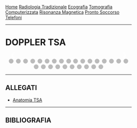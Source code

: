 <head>
<link rel="shortcut icon" type="image/x-icon" href="favicon.ico" />
<title>SL Rad Vademecum | Doppler TSA </title>
<style>
  * {
    box-sizing: border-box;
  }
  /* Slideshow container */
  .slideshow-container {
    max-width: 1000px;
    position: relative;
    margin: auto;
  }
  /* Hide the images by default */
  .mySlides {
    display: none;
  }
  /* Next & previous buttons */
  .prev,
  .next {
    cursor: pointer;
    position: absolute;
    top: 50%;
    width: auto;
    margin-top: -22px;
    padding: 16px;
    color: white;
    font-weight: bold;
    font-size: 18px;
    transition: 0.6s ease;
    border-radius: 0 3px 3px 0;
    user-select: none;
  }
  /* Position the "next button" to the right */
  .next {
    right: 0;
    border-radius: 3px 0 0 3px;
  }
  /* On hover, add a black background color with a little bit see-through */
  .prev:hover,
  .next:hover {
    background-color: rgba(0, 0, 0, 0.8);
  }
  /* Caption text */
  .text {
    color: #f2f2f2;
    font-size: 15px;
    padding: 8px 12px;
    position: absolute;
    bottom: 8px;
    width: 100%;
    text-align: center;
  }
  /* Number text (1/3 etc) */
  .numbertext {
    color: #f2f2f2;
    font-size: 12px;
    padding: 8px 12px;
    position: absolute;
    top: 0;
  }
  /* The dots/bullets/indicators */
  .dot {
    cursor: pointer;
    height: 15px;
    width: 15px;
    margin: 0 2px;
    background-color: #bbb;
    border-radius: 50%;
    display: inline-block;
    transition: background-color 0.6s ease;
  }
  .active,
  .dot:hover {
    background-color: #717171;
  }
  }
</style>
</head>

<body>
<div class="topnav">
  <a href="https://sl-rad.github.io/SL-Rad-Vademecum">Home</a>
  <a
    href="https://sl-rad.github.io/SL-Rad-Vademecum/radiologia_tradizionale.html"
    >Radiologia Tradizionale</a
  >
  <a href="https://sl-rad.github.io/SL-Rad-Vademecum/ecografia.html"
    >Ecografia</a
  >
  <a
    href="https://sl-rad.github.io/SL-Rad-Vademecum/tomografia_computerizzata.html"
    >Tomografia Computerizzata</a
  >
  <a href="https://sl-rad.github.io/SL-Rad-Vademecum/risonanza_magnetica.html"
    >Risonanza Magnetica</a
  >
  <a href="https://sl-rad.github.io/SL-Rad-Vademecum/pronto_soccorso.html"
    >Pronto Soccorso</a
  >
  <a href="https://sl-rad.github.io/SL-Rad-Vademecum/contatti.html"
    >Telefoni</a
  >
</div>

<hr>

<h1> DOPPLER TSA </h1>

<!-- Slideshow container -->
<div class="slideshow-container">
  <!-- Full-width images with number and caption text -->
  <div class="mySlides fade">
    <div class="numbertext">1 / 27</div>
    <img src="lezione_doppler_tsa_specializzandi_1_of_27.png" style="width: 100%" />
    <div class="text"></div>
  </div>

  <div class="mySlides fade">
    <div class="numbertext">2 / 27</div>
    <img src="lezione_doppler_tsa_specializzandi_2_of_27.png" style="width: 100%" />
    <div class="text"></div>
  </div>

  <div class="mySlides fade">
    <div class="numbertext">3 / 27</div>
    <img src="lezione_doppler_tsa_specializzandi_3_of_27.png" style="width: 100%" />
    <div class="text"></div>
  </div>

  <div class="mySlides fade">
    <div class="numbertext">4 / 27</div>
    <img src="lezione_doppler_tsa_specializzandi_4_of_27.png" style="width: 100%" />
    <div class="text"></div>
  </div>

  <div class="mySlides fade">
    <div class="numbertext">5 / 27</div>
    <img src="lezione_doppler_tsa_specializzandi_5_of_27.png" style="width: 100%" />
    <div class="text"></div>
  </div>

  <div class="mySlides fade">
    <div class="numbertext">6 / 27</div>
    <img src="lezione_doppler_tsa_specializzandi_6_of_27.png" style="width: 100%" />
    <div class="text"></div>
  </div>

  <div class="mySlides fade">
    <div class="numbertext">7 / 27</div>
    <img src="lezione_doppler_tsa_specializzandi_7_of_27.png" style="width: 100%" />
    <div class="text"></div>
  </div>

  <div class="mySlides fade">
    <div class="numbertext">8 / 27</div>
    <img src="lezione_doppler_tsa_specializzandi_8_of_27.png" style="width: 100%" />
    <div class="text"></div>
  </div>

  <div class="mySlides fade">
    <div class="numbertext">9 / 27</div>
    <img src="lezione_doppler_tsa_specializzandi_9_of_27.png" style="width: 100%" />
    <div class="text"></div>
  </div>

  <div class="mySlides fade">
    <div class="numbertext">10 / 27</div>
    <img src="lezione_doppler_tsa_specializzandi_10_of_27.png" style="width: 100%" />
    <div class="text"></div>
  </div>

  <div class="mySlides fade">
    <div class="numbertext">11 / 27</div>
    <img src="lezione_doppler_tsa_specializzandi_11_of_27.png" style="width: 100%" />
    <div class="text"></div>
  </div>

  <div class="mySlides fade">
    <div class="numbertext">12 / 27</div>
    <img src="lezione_doppler_tsa_specializzandi_12_of_27.png" style="width: 100%" />
    <div class="text"></div>
  </div>

  <div class="mySlides fade">
    <div class="numbertext">13 / 27</div>
    <img src="lezione_doppler_tsa_specializzandi_13_of_27.png" style="width: 100%" />
    <div class="text"></div>
  </div>

  <div class="mySlides fade">
    <div class="numbertext">14 / 27</div>
    <img src="lezione_doppler_tsa_specializzandi_14_of_27.png" style="width: 100%" />
    <div class="text"></div>
  </div>

  <div class="mySlides fade">
    <div class="numbertext">15 / 27</div>
    <img src="lezione_doppler_tsa_specializzandi_15_of_27.png" style="width: 100%" />
    <div class="text"></div>
  </div>

  <div class="mySlides fade">
    <div class="numbertext">16 / 27</div>
    <img src="lezione_doppler_tsa_specializzandi_16_of_27.png" style="width: 100%" />
    <div class="text"></div>
  </div>

  <div class="mySlides fade">
    <div class="numbertext">17 / 27</div>
    <img src="lezione_doppler_tsa_specializzandi_17_of_27.png" style="width: 100%" />
    <div class="text"></div>
  </div>

  <div class="mySlides fade">
    <div class="numbertext">18 / 27</div>
    <img src="lezione_doppler_tsa_specializzandi_18_of_27.png" style="width: 100%" />
    <div class="text"></div>
  </div>

  <div class="mySlides fade">
    <div class="numbertext">19 / 27</div>
    <img src="lezione_doppler_tsa_specializzandi_19_of_27.png" style="width: 100%" />
    <div class="text"></div>
  </div>

  <div class="mySlides fade">
    <div class="numbertext">20 / 27</div>
    <img src="lezione_doppler_tsa_specializzandi_20_of_27.png" style="width: 100%" />
    <div class="text"></div>
  </div>

  <div class="mySlides fade">
    <div class="numbertext">21 / 27</div>
    <img src="lezione_doppler_tsa_specializzandi_21_of_27.png" style="width: 100%" />
    <div class="text"></div>
  </div>

  <div class="mySlides fade">
    <div class="numbertext">22 / 27</div>
    <img src="lezione_doppler_tsa_specializzandi_22_of_27.png" style="width: 100%" />
    <div class="text"></div>
  </div>

  <div class="mySlides fade">
    <div class="numbertext">23 / 27</div>
    <img src="lezione_doppler_tsa_specializzandi_23_of_27.png" style="width: 100%" />
    <div class="text"></div>
  </div>

  <div class="mySlides fade">
    <div class="numbertext">24 / 27</div>
    <img src="lezione_doppler_tsa_specializzandi_24_of_27.png" style="width: 100%" />
    <div class="text"></div>
  </div>

  <div class="mySlides fade">
    <div class="numbertext">25 / 27</div>
    <img src="lezione_doppler_tsa_specializzandi_25_of_27.png" style="width: 100%" />
    <div class="text"></div>
  </div>

  <div class="mySlides fade">
    <div class="numbertext">26 / 27</div>
    <img src="lezione_doppler_tsa_specializzandi_26_of_27.png" style="width: 100%" />
    <div class="text"></div>
  </div>

  <div class="mySlides fade">
    <div class="numbertext">27 / 27</div>
    <img src="lezione_doppler_tsa_specializzandi_27_of_27.png" style="width: 100%" />
    <div class="text"></div>
  </div>
  <!-- Next and previous buttons -->
  <a class="prev" onclick="plusSlides(-1)">&#10094;</a>
  <a class="next" onclick="plusSlides(1)">&#10095;</a>
</div>
<br />

<!-- The dots/circles -->
<div style="text-align: center">
  <span class="dot" onclick="currentSlide(1)"></span>
  <span class="dot" onclick="currentSlide(2)"></span>
  <span class="dot" onclick="currentSlide(3)"></span>
  <span class="dot" onclick="currentSlide(4)"></span>
  <span class="dot" onclick="currentSlide(5)"></span>
  <span class="dot" onclick="currentSlide(6)"></span>
  <span class="dot" onclick="currentSlide(7)"></span>
  <span class="dot" onclick="currentSlide(8)"></span>
  <span class="dot" onclick="currentSlide(9)"></span>
  <span class="dot" onclick="currentSlide(10)"></span>
  <span class="dot" onclick="currentSlide(11)"></span>
  <span class="dot" onclick="currentSlide(12)"></span>
  <span class="dot" onclick="currentSlide(13)"></span>
  <span class="dot" onclick="currentSlide(14)"></span>
  <span class="dot" onclick="currentSlide(15)"></span>
  <span class="dot" onclick="currentSlide(16)"></span>
  <span class="dot" onclick="currentSlide(17)"></span>
  <span class="dot" onclick="currentSlide(18)"></span>
  <span class="dot" onclick="currentSlide(19)"></span>
  <span class="dot" onclick="currentSlide(20)"></span>
  <span class="dot" onclick="currentSlide(21)"></span>
  <span class="dot" onclick="currentSlide(22)"></span>
  <span class="dot" onclick="currentSlide(23)"></span>
  <span class="dot" onclick="currentSlide(24)"></span>
  <span class="dot" onclick="currentSlide(25)"></span>
  <span class="dot" onclick="currentSlide(26)"></span>
  <span class="dot" onclick="currentSlide(27)"></span>
</div>

<hr>
<h2>ALLEGATI</h2>

- <a href=https://sl-rad.github.io/SL-Rad-Vademecum/formazione_p2p/eco_friendly/anatomia_tsa.html>Anatomia TSA</a>

<hr>
<h2> BIBLIOGRAFIA </h2>

<script>
  var slideIndex = 1;
  showSlides(slideIndex);

  // Next/previous controls
  function plusSlides(n) {
    showSlides((slideIndex += n));
  }

  // Thumbnail image controls
  function currentSlide(n) {
    showSlides((slideIndex = n));
  }

  function showSlides(n) {
    var i;
    var slides = document.getElementsByClassName("mySlides");
    var dots = document.getElementsByClassName("dot");
    if (n > slides.length) {
      slideIndex = 1;
    }
    if (n < 1) {
      slideIndex = slides.length;
    }
    for (i = 0; i < slides.length; i++) {
      slides[i].style.display = "none";
    }
    for (i = 0; i < dots.length; i++) {
      dots[i].className = dots[i].className.replace(" active", "");
    }
    slides[slideIndex - 1].style.display = "block";
    dots[slideIndex - 1].className += " active";
  }
</script>

</body>
